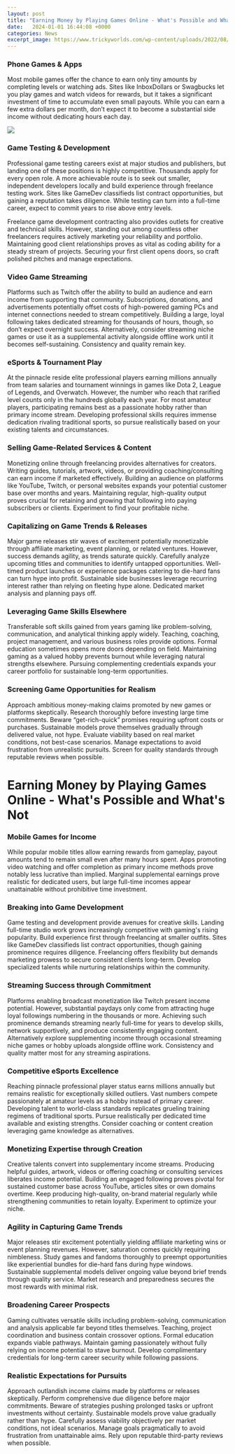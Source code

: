 ```yaml
---
layout: post
title: "Earning Money by Playing Games Online - What's Possible and What's Not"
date:   2024-01-01 16:44:08 +0000
categories: News
excerpt_image: https://www.trickyworlds.com/wp-content/uploads/2022/08/earn-money-by-playing-online-games.jpg
---
```

### Phone Games & Apps  
Most mobile games offer the chance to earn only tiny amounts by completing levels or watching ads. Sites like InboxDollars or Swagbucks let you play games and watch videos for rewards, but it takes a significant investment of time to accumulate even small payouts. While you can earn a few extra dollars per month, don’t expect it to become a substantial side income without dedicating hours each day.


![](https://www.trickyworlds.com/wp-content/uploads/2022/08/earn-money-by-playing-online-games.jpg)
### Game Testing & Development
Professional game testing careers exist at major studios and publishers, but landing one of these positions is highly competitive. Thousands apply for every open role. A more achievable route is to seek out smaller, independent developers locally and build experience through freelance testing work. Sites like GameDev classifieds list contract opportunities, but gaining a reputation takes diligence. While testing can turn into a full-time career, expect to commit years to rise above entry levels.  

Freelance game development contracting also provides outlets for creative and technical skills. However, standing out among countless other freelancers requires actively marketing your reliability and portfolio. Maintaining good client relationships proves as vital as coding ability for a steady stream of projects. Securing your first client opens doors, so craft polished pitches and manage expectations.  

### Video Game Streaming
Platforms such as Twitch offer the ability to build an audience and earn income from supporting that community. Subscriptions, donations, and advertisements potentially offset costs of high-powered gaming PCs and internet connections needed to stream competitively. Building a large, loyal following takes dedicated streaming for thousands of hours, though, so don’t expect overnight success. Alternatively, consider streaming niche games or use it as a supplemental activity alongside offline work until it becomes self-sustaining. Consistency and quality remain key.

### eSports & Tournament Play
At the pinnacle reside elite professional players earning millions annually from team salaries and tournament winnings in games like Dota 2, League of Legends, and Overwatch. However, the number who reach that rarified level counts only in the hundreds globally each year. For most amateur players, participating remains best as a passionate hobby rather than primary income stream. Developing professional skills requires immense dedication rivaling traditional sports, so pursue realistically based on your existing talents and circumstances. 

### Selling Game-Related Services & Content  
Monetizing online through freelancing provides alternatives for creators. Writing guides, tutorials, artwork, videos, or providing coaching/consulting can earn income if marketed effectively. Building an audience on platforms like YouTube, Twitch, or personal websites expands your potential customer base over months and years. Maintaining regular, high-quality output proves crucial for retaining and growing that following into paying subscribers or clients. Experiment to find your profitable niche.

### Capitalizing on Game Trends & Releases
Major game releases stir waves of excitement potentially monetizable through affiliate marketing, event planning, or related ventures. However, success demands agility, as trends saturate quickly. Carefully analyze upcoming titles and communities to identify untapped opportunities. Well-timed product launches or experience packages catering to die-hard fans can turn hype into profit. Sustainable side businesses leverage recurring interest rather than relying on fleeting hype alone. Dedicated market analysis and planning pays off.

### Leveraging Game Skills Elsewhere   
Transferable soft skills gained from years gaming like problem-solving, communication, and analytical thinking apply widely. Teaching, coaching, project management, and various business roles provide options. Formal education sometimes opens more doors depending on field. Maintaining gaming as a valued hobby prevents burnout while leveraging natural strengths elsewhere. Pursuing complementing credentials expands your career portfolio for sustainable long-term opportunities.

### Screening Game Opportunities for Realism
Approach ambitious money-making claims promoted by new games or platforms skeptically. Research thoroughly before investing large time commitments. Beware “get-rich-quick” promises requiring upfront costs or purchases. Sustainable models prove themselves gradually through delivered value, not hype. Evaluate viability based on real market conditions, not best-case scenarios. Manage expectations to avoid frustration from unrealistic pursuits. Screen for quality standards through reputable reviews when possible.

# Earning Money by Playing Games Online - What's Possible and What's Not

### Mobile Games for Income
While popular mobile titles allow earning rewards from gameplay, payout amounts tend to remain small even after many hours spent. Apps promoting video watching and offer completion as primary income methods prove notably less lucrative than implied. Marginal supplemental earnings prove realistic for dedicated users, but large full-time incomes appear unattainable without prohibitive time investment.  

### Breaking into Game Development  
Game testing and development provide avenues for creative skills. Landing full-time studio work grows increasingly competitive with gaming's rising popularity. Build experience first through freelancing at smaller outfits. Sites like GameDev classifieds list contract opportunities, though gaining prominence requires diligence. Freelancing offers flexibility but demands marketing prowess to secure consistent clients long-term. Develop specialized talents while nurturing relationships within the community.

### Streaming Success through Commitment  
Platforms enabling broadcast monetization like Twitch present income potential. However, substantial paydays only come from attracting huge loyal followings numbering in the thousands or more. Achieving such prominence demands streaming nearly full-time for years to develop skills, network supportively, and produce consistently engaging content. Alternatively explore supplementing income through occasional streaming niche games or hobby uploads alongside offline work. Consistency and quality matter most for any streaming aspirations.  

### Competitive eSports Excellence
Reaching pinnacle professional player status earns millions annually but remains realistic for exceptionally skilled outliers. Vast numbers compete passionately at amateur levels as a hobby instead of primary career. Developing talent to world-class standards replicates grueling training regimens of traditional sports. Pursue realistically per dedicated time available and existing strengths. Consider coaching or content creation leveraging game knowledge as alternatives.

### Monetizing Expertise through Creation  
Creative talents convert into supplementary income streams. Producing helpful guides, artwork, videos or offering coaching or consulting services liberates income potential. Building an engaged following proves pivotal for sustained customer base across YouTube, articles sites or own domains overtime. Keep producing high-quality, on-brand material regularly while strengthening communities to retain loyalty. Experiment to optimize your niche.

### Agility in Capturing Game Trends   
Major releases stir excitement potentially yielding affiliate marketing wins or event planning revenues. However, saturation comes quickly requiring nimbleness. Study games and fandoms thoroughly to preempt opportunities like experiential bundles for die-hard fans during hype windows. Sustainable supplemental models deliver ongoing value beyond brief trends through quality service. Market research and preparedness secures the most rewards with minimal risk. 

### Broadening Career Prospects
Gaming cultivates versatile skills including problem-solving, communication and analysis applicable far beyond titles themselves. Teaching, project coordination and business contain crossover options. Formal education expands viable pathways. Maintain gaming passionately without fully relying on income potential to stave burnout. Develop complimentary credentials for long-term career security while following passions.

### Realistic Expectations for Pursuits  
Approach outlandish income claims made by platforms or releases skeptically. Perform comprehensive due diligence before major commitments. Beware of strategies pushing prolonged tasks or upfront investments without certainty. Sustainable models prove value gradually rather than hype. Carefully assess viability objectively per market conditions, not ideal scenarios. Manage goals pragmatically to avoid frustration from unattainable aims. Rely upon reputable third-party reviews when possible.